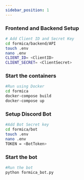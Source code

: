 ```yaml
---
sidebar_position: 1
---
```



### Frontend and Backend Setup 
```bash
# Add Client ID and Secret Key 
cd formica/backend/API
touch .env
nano .env
CLIENT_ID= <ClientID> 
CLIENT_SECRET= <ClientSecret> 
``` 
### Start the containers
```bash
#Run using Docker
cd formica
docker-compose build 
docker-compose up
```

### Setup Discord Bot
```bash
#Add Bot Secret key
cd formica/bot
touch .env 
nano .env 
TOKEN = <BotToken>
``` 

### Start the bot
```bash
#Run the bot 
python formica_bot.py

```